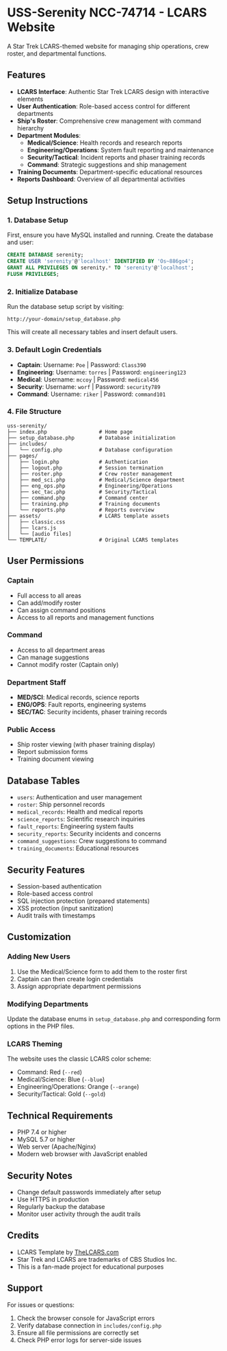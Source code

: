# USS-Serenity NCC-74714 - LCARS Website

A Star Trek LCARS-themed website for managing ship operations, crew roster, and departmental functions.

## Features

- **LCARS Interface**: Authentic Star Trek LCARS design with interactive elements
- **User Authentication**: Role-based access control for different departments
- **Ship's Roster**: Comprehensive crew management with command hierarchy
- **Department Modules**:
  - **Medical/Science**: Health records and research reports
  - **Engineering/Operations**: System fault reporting and maintenance
  - **Security/Tactical**: Incident reports and phaser training records
  - **Command**: Strategic suggestions and ship management
- **Training Documents**: Department-specific educational resources
- **Reports Dashboard**: Overview of all departmental activities

## Setup Instructions

### 1. Database Setup

First, ensure you have MySQL installed and running. Create the database and user:

```sql
CREATE DATABASE serenity;
CREATE USER 'serenity'@'localhost' IDENTIFIED BY 'Os~886go4';
GRANT ALL PRIVILEGES ON serenity.* TO 'serenity'@'localhost';
FLUSH PRIVILEGES;
```

### 2. Initialize Database

Run the database setup script by visiting:
```
http://your-domain/setup_database.php
```

This will create all necessary tables and insert default users.

### 3. Default Login Credentials

- **Captain**: Username: `Poe` | Password: `Class390`
- **Engineering**: Username: `torres` | Password: `engineering123`
- **Medical**: Username: `mccoy` | Password: `medical456`
- **Security**: Username: `worf` | Password: `security789`
- **Command**: Username: `riker` | Password: `command101`

### 4. File Structure

```
uss-serenity/
├── index.php                 # Home page
├── setup_database.php        # Database initialization
├── includes/
│   └── config.php            # Database configuration
├── pages/
│   ├── login.php             # Authentication
│   ├── logout.php            # Session termination
│   ├── roster.php            # Crew roster management
│   ├── med_sci.php           # Medical/Science department
│   ├── eng_ops.php           # Engineering/Operations
│   ├── sec_tac.php           # Security/Tactical
│   ├── command.php           # Command center
│   ├── training.php          # Training documents
│   └── reports.php           # Reports overview
├── assets/                   # LCARS template assets
│   ├── classic.css
│   ├── lcars.js
│   └── [audio files]
└── TEMPLATE/                 # Original LCARS templates
```

## User Permissions

### Captain
- Full access to all areas
- Can add/modify roster
- Can assign command positions
- Access to all reports and management functions

### Command
- Access to all department areas
- Can manage suggestions
- Cannot modify roster (Captain only)

### Department Staff
- **MED/SCI**: Medical records, science reports
- **ENG/OPS**: Fault reports, engineering systems
- **SEC/TAC**: Security incidents, phaser training records

### Public Access
- Ship roster viewing (with phaser training display)
- Report submission forms
- Training document viewing

## Database Tables

- `users`: Authentication and user management
- `roster`: Ship personnel records
- `medical_records`: Health and medical reports
- `science_reports`: Scientific research inquiries
- `fault_reports`: Engineering system faults
- `security_reports`: Security incidents and concerns
- `command_suggestions`: Crew suggestions to command
- `training_documents`: Educational resources

## Security Features

- Session-based authentication
- Role-based access control
- SQL injection protection (prepared statements)
- XSS protection (input sanitization)
- Audit trails with timestamps

## Customization

### Adding New Users
1. Use the Medical/Science form to add them to the roster first
2. Captain can then create login credentials
3. Assign appropriate department permissions

### Modifying Departments
Update the database enums in `setup_database.php` and corresponding form options in the PHP files.

### LCARS Theming
The website uses the classic LCARS color scheme:
- Command: Red (`--red`)
- Medical/Science: Blue (`--blue`)
- Engineering/Operations: Orange (`--orange`)
- Security/Tactical: Gold (`--gold`)

## Technical Requirements

- PHP 7.4 or higher
- MySQL 5.7 or higher
- Web server (Apache/Nginx)
- Modern web browser with JavaScript enabled

## Security Notes

- Change default passwords immediately after setup
- Use HTTPS in production
- Regularly backup the database
- Monitor user activity through the audit trails

## Credits

- LCARS Template by [TheLCARS.com](https://www.thelcars.com)
- Star Trek and LCARS are trademarks of CBS Studios Inc.
- This is a fan-made project for educational purposes

## Support

For issues or questions:
1. Check the browser console for JavaScript errors
2. Verify database connection in `includes/config.php`
3. Ensure all file permissions are correctly set
4. Check PHP error logs for server-side issues
